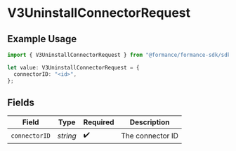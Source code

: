 # V3UninstallConnectorRequest

## Example Usage

```typescript
import { V3UninstallConnectorRequest } from "@formance/formance-sdk/sdk/models/operations";

let value: V3UninstallConnectorRequest = {
  connectorID: "<id>",
};
```

## Fields

| Field              | Type               | Required           | Description        |
| ------------------ | ------------------ | ------------------ | ------------------ |
| `connectorID`      | *string*           | :heavy_check_mark: | The connector ID   |